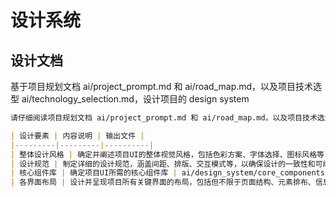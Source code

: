 # 设计系统

## 设计文档

基于项目规划文档 ai/project_prompt.md 和 ai/road_map.md，以及项目技术选型 ai/technology_selection.md，设计项目的 design system

```md
请仔细阅读项目规划文档 ai/project_prompt.md 和 ai/road_map.md，以及项目技术选型 ai/technology_selection.md，根据项目需求和规划，为当前项目进行针对性的 design system 设计。设计成果应包含但不限于以下核心要素：

| 设计要素 | 内容说明 | 输出文件 |
|---------|---------|----------|
| 整体设计风格 | 确定并阐述项目UI的整体视觉风格，包括色彩方案、字体选择、图标风格等 | ai/design_system/design_style.md |
| 设计规范 | 制定详细的设计规范，涵盖间距、排版、交互模式等，以确保设计的一致性和可维护性 | ai/design_system/design_specifications.md |
| 核心组件库 | 确定项目UI所需的核心组件库 | ai/design_system/core_components.md |
| 各界面布局 | 设计并呈现项目所有关键界面的布局，包括但不限于页面结构、元素排布、信息层级等 | ai/design_system/key_interfaces.md |
```
